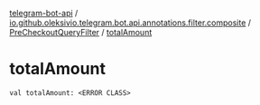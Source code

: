 [telegram-bot-api](../../index.md) / [io.github.oleksivio.telegram.bot.api.annotations.filter.composite](../index.md) / [PreCheckoutQueryFilter](index.md) / [totalAmount](./total-amount.md)

# totalAmount

`val totalAmount: <ERROR CLASS>`